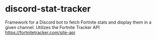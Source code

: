 # discord-stat-tracker
Framework for a Discord bot to fetch Fortnite stats and display them in a given channel.
Utilizes the Fortnite Tracker API https://fortnitetracker.com/site-api
